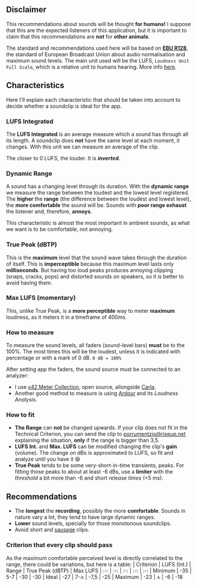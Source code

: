 
## Disclaimer
This recommendations about sounds will be thought **for humans!** I suppose that this are the expected listeners of this application, but it is important to claim that this recommendations are **not** for **other animals**.

The standard and recommendations used here will be based on [**EBU R128**](https://tech.ebu.ch/publications/r128/), the standard of European Broadcast Union about audio normalisation and maximum sound levels.
The main unit used will be the LUFS, `Loudness Unit Full Scale`, which is a relative unit to humans hearing. More info [here](https://en.wikipedia.org/wiki/EBU_R_128#Specification).

## Characteristics
Here I'll explain each characteristic that should be taken into account to decide whether a soundclip is ideal for the app.

### LUFS Integrated
The **LUFS Integrated** is an average measure which a sound has through all its length. A soundclip does **not** have the same level at each moment, it changes. With this unit we can measure an average of the clip.

The closer to 0 LUFS, the louder. It is ***inverted***.

### Dynamic Range
A sound has a changing level through its duration. With the **dynamic range** we measure the range between the loudest and
the lowest level registered.
The **higher** the **range** (the difference between the loudest and lowest level), the **more comfortable** the sound will be. Sounds with **poor range exhaust** the listener and, therefore, **annoys**.

This characteristic is almost the most important in ambient sounds, as what we want is to be comfortable, not annoying.

### True Peak (dBTP)
This is the **maximum** level that the sound wave takes through the duration of itself. This is **imperceptible** because this maximum level lasts only **milliseconds**. But having too loud peaks produces annoying clipping (snaps, cracks, pops) and distorted sounds on speakers, so it is better to avoid having them.

### Max LUFS (momentary)
This, unlike True Peak, is a **more perceptible** way to meter **maximum** loudness, as it meters it in a timeframe of 400ms. 

### How to measure
To measure the sound levels, all faders (sound-level bars) **must** be to the 100%. The most times this will be the loudest, unless it is indicated with percentage or with a mark of 0 dB.
`0 dB = 100%`

After setting app the faders, the sound source must be connected to an analyzer:
* I use [x42 Meter Collection](http://x42-plugins.com/x42/x42-meters#EBUr128), open source, allongside [Carla](https://kx.studio/Applications:Carla).
* Another good method to measure is using [Ardour](https://ardour.org) and its _Loudness Analysis_.

### How to fit
* **The Range** can **not** be changed upwards. If your clip does not fit in the Technical Criterion, you can send the clip to [porrumentzio@riseup.net](mailto:porrumentzio@riseup.net) explaining the situation, **only** if the range is bigger than 3,5.
* **LUFS Int.** and **Max. LUFS** can be modified changing the clip's **gain** (volume). The change on dBs is approximated to LUFS, so fit and analyze until you have it 😄
* **True Peak** tends to be some very-short-in-time transients, peaks. For fitting those peaks to about at least -6 dBs, use a **limiter** with the _threshold_ a bit more than -6 and short _release times_ (<5 ms).


## Recommendations

* The **longest** the **recording**, possibly the more **comfortable**. Sounds in nature vary a lot, they tend to have large dynamic ranges.
* **Lower** sound levels, specially for those monotonous soundclips.
* Avoid short and [sausage](https://cnet3.cbsistatic.com/img/_EPvPKH6Fg7edW0NeuHUuJ6X0lQ=/2011/07/06/2f50c706-fdc2-11e2-8c7c-d4ae52e62bcc/Arcade_Fire_Ready_to_Start.jpg) clips.

### Criterion that every clip should pass
As the maximum comfortable perceived level is directly correlated to the range, there could be variations, but here is a table:
| Criterion    | LUFS (Int.) | Range | True Peak (dBTP) | Max LUFS
| :-:            | :-:               |  :-:        | :-:                          | :-:
| Minimum | -35             | 5-7   | -30                          | -30
| Ideal        | -27             | 7-🔝     | -7,5                       | -25
| Maximum | -23           | 🔝        | -6                         | -18

